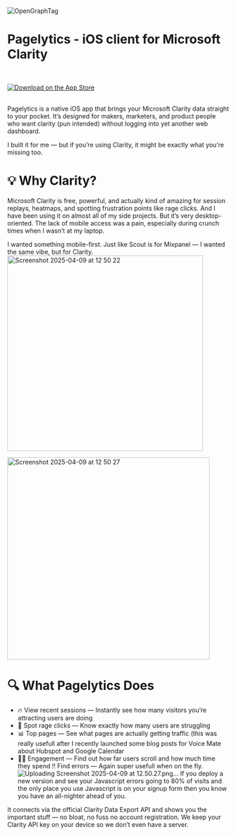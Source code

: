 
![OpenGraphTag](https://github.com/user-attachments/assets/51ceb074-6b4d-4f44-a2e6-aeb85ae55f4d)

# Pagelytics - iOS client for Microsoft Clarity

<br>

[![Download on the App Store](https://developer.apple.com/assets/elements/badges/download-on-the-app-store.svg)](https://apps.apple.com/us/app/pagelytics/id6744327148)

<br>
Pagelytics is a native iOS app that brings your Microsoft Clarity data straight to your pocket. It’s designed for makers, marketers, and product people who want clarity (pun intended) without logging into yet another web dashboard.

I built it for me — but if you’re using Clarity, it might be exactly what you’re missing too.


# 💡 Why Clarity?
Microsoft Clarity is free, powerful, and actually kind of amazing for session replays, heatmaps, and spotting frustration points like rage clicks. And I have been using it on almost all of my side projects. But it’s very desktop-oriented. The lack of mobile access was a pain, especially during crunch times when I wasn’t at my laptop.

I wanted something mobile-first. Just like Scout is for Mixpanel — I wanted the same vibe, but for Clarity.
<img width="444" alt="Screenshot 2025-04-09 at 12 50 22" src="https://github.com/user-attachments/assets/0ddf907e-19a9-4d91-bfe5-c77e21594874" />

<img width="459" alt="Screenshot 2025-04-09 at 12 50 27" src="https://github.com/user-attachments/assets/d0f9e2c5-dc54-4a80-ba07-0c1c55fc10da" />


# 🔍 What Pagelytics Does
- 🔥 View recent sessions — Instantly see how many visitors you’re attracting users are doing
- 🎯 Spot rage clicks — Know exactly how many users are struggling
- 📊 Top pages — See what pages are actually getting traffic (this was really usefull after I recently launched some blog posts for Voice Mate about Hubspot and Google Calendar
- 💪🏻 Engagement — Find out how far users scroll and how much time they spend
‼️ Find errors — Again super usefull when on the fly. ![Uploading Screenshot 2025-04-09 at 12.50.27.png…]()
If you deploy a new version and see your Javascript errors going to 80% of visits and the only place you use Javascript is on your signup form then you know you have an all-nighter ahead of you.

It connects via the official Clarity Data Export API and shows you the important stuff — no bloat, no fuss no account registration. We keep your Clarity API key on your device so we don’t even have a server.
